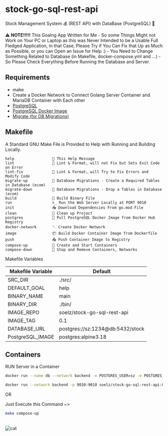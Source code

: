 # stock-go-sql-rest-api

Stock Management System 💰 (REST API) with DataBase (PostgreSQL) 🐘

⚠️ **NOTE!!!!!** This Goalng App Written for Me - So some Things Might not Work on Your PC or Laptop as this was Never Intended to be a Usable Full Fledged Application, in that Case, Please Try if You Can Fix that Up as Much as Possible, or you can Open an Issue for Help :) - You Need to Change Something Related to Database (in Makefile, docker-compose.yml and ...) - So Please Check Everything Before Running the Database and Server.

## Requirements

- make
- Create a Docker Network to Connect Golang Server Container and MariaDB Container with Each other
- [PostgreSQL](https://www.postgresql.org/)
- [PostgreSQL Docker Image](https://hub.docker.com/_/postgres)
- [Migrate (for DB Migrations)](https://github.com/golang-migrate/migrate/tree/v4.17.0/cmd/migrate)

## Makefile

A Standard GNU Make File is Provided to Help with Running and Building Locally.

```text
help                 💬 This Help Message
lint                 🔎 Lint & Format, will not Fix but Sets Exit Code on Error
lint-fix             📜 Lint & Format, will Try to Fix Errors and Modify Code
migrate-up           🔺 Database Migrations - Create a Required Tables in Database (ecom)
migrate-down         🔻 Database Migrations - Drop a Tables in Database (ecom)
build                🔨 Build Binary File
run                  >_ Run the Web Server Locally at PORT 9010
init                 📥 Download Dependencies From go.mod File
clean                🧹 Clean up Project
postgres             🐘 Pull PostgreSQL Docker Image from Docker Hub Registry
docker-network       🪡 Create Docker Network
image                📦 Build Docker Container Image from Dockerfile
push                 📤 Push Container Image to Registry
compose-up           🧷 Create and Start Containers
compose-down         🧼 Stop and Remove Containers, Networks
```

Makefile Variables

| Makefile Variable | Default                          |
| ----------------- | -------------------------------- |
| SRC_DIR           | ./src/                           |
| DEFAULT_GOAL      | help                             |
| BINARY_NAME       | main                             |
| BINARY_DIR        | ./bin/                           |
| IMAGE_REPO        | soelz/stock-go-sql-rest-api      |
| IMAGE_TAG         | 0.1                              |
| DATABASE_URL      | postgres://sz:1234@db:5432/stock |
| PostgreSQL_IMAGE  | postgres:alpine3.18              |

## Containers

RUN Server in a Container

```bash
docker run --name db --network backend -e POSTGRES_USER=sz -e POSTGRES_PASSWORD=1234 -e POSTGRES_DB=stock -p 5432:5432 postgres:alpine3.18
```

```bash
docker run --network backend -p 9010:9010 soelz/stock-go-sql-rest-api:0.1
```

OR

Just Execute this Command ~>

```bash
make compose-up
```

<br>![cat](https://github-production-user-asset-6210df.s3.amazonaws.com/62666332/253642655-0438a9e1-d47d-4570-873c-5ddd59f46e9e.svg)</br>
